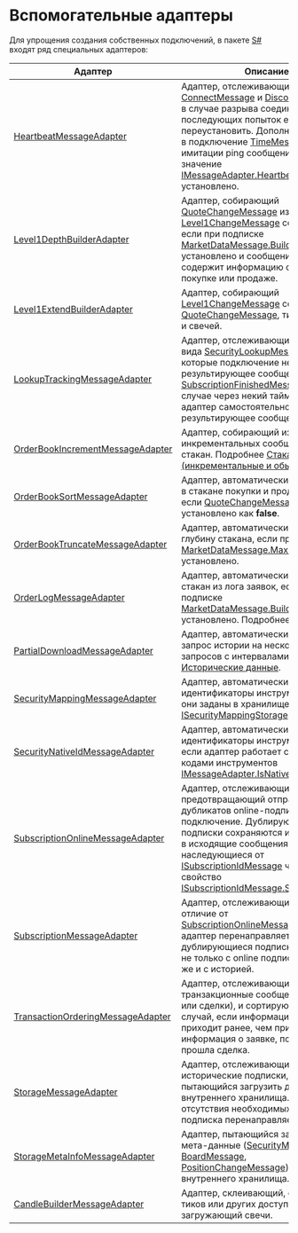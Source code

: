 # Вспомогательные адаптеры

Для упрощения создания собственных подключений, в пакете [S\#](StockSharpAbout.md) входят ряд специальных адаптеров:

| Адаптер                                                                                             | Описание                                                                                                                                                                                                                                                                                                                                                                                                                                                                         |
| --------------------------------------------------------------------------------------------------- | -------------------------------------------------------------------------------------------------------------------------------------------------------------------------------------------------------------------------------------------------------------------------------------------------------------------------------------------------------------------------------------------------------------------------------------------------------------------------------- |
| [HeartbeatMessageAdapter](xref:StockSharp.Algo.HeartbeatMessageAdapter)                             | Адаптер, отслеживающий сообщения [ConnectMessage](xref:StockSharp.Messages.ConnectMessage) и [DisconnectMessage](xref:StockSharp.Messages.DisconnectMessage) в случае разрыва соединения и последующих попыток его переустановить. Дополнительно, шлет в подключение [TimeMessage](xref:StockSharp.Messages.TimeMessage) для имитации ping сообщений, если значение [IMessageAdapter.HeartbeatInterval](xref:StockSharp.Messages.IMessageAdapter.HeartbeatInterval) установлено. |
| [Level1DepthBuilderAdapter](xref:StockSharp.Algo.Level1DepthBuilderAdapter)                         | Адаптер, собирающий [QuoteChangeMessage](xref:StockSharp.Messages.QuoteChangeMessage) из [Level1ChangeMessage](xref:StockSharp.Messages.Level1ChangeMessage) сообщений, если при подписке [MarketDataMessage.BuildMode](xref:StockSharp.Messages.MarketDataMessage.BuildMode) было установлено и сообщение level1 содержит информацию о лучшей покупке или продаже.                                                                                                              |
| [Level1ExtendBuilderAdapter](xref:StockSharp.Algo.Level1ExtendBuilderAdapter)                       | Адаптер, собирающий [Level1ChangeMessage](xref:StockSharp.Messages.Level1ChangeMessage) сообщения из [QuoteChangeMessage](xref:StockSharp.Messages.QuoteChangeMessage), тиковых сделок и свечей.                                                                                                                                                                                                                                                                                 |
| [LookupTrackingMessageAdapter](xref:StockSharp.Algo.LookupTrackingMessageAdapter)                   | Адаптер, отслеживающий подписки вида [SecurityLookupMessage](xref:StockSharp.Messages.SecurityLookupMessage), для которые подключение не шлет результирующее сообщение [SubscriptionFinishedMessage](xref:StockSharp.Messages.SubscriptionFinishedMessage). В этом случае через некий тайм\-аут данный адаптер самостоятельно формирует результирующее сообщение.                                                                                                                |
| [OrderBookIncrementMessageAdapter](xref:StockSharp.Algo.OrderBookIncrementMessageAdapter)           | Адаптер, собирающий из инкрементальных сообщений целый стакан. Подробнее [Стаканы (инкрементальные и обычные)](Messages_adapters_books.md).                                                                                                                                                                                                                                                                                                                                      |
| [OrderBookSortMessageAdapter](xref:StockSharp.Algo.OrderBookSortMessageAdapter)                     | Адаптер, автоматически сортирующий в стакане покупки и продажи в случае, если [QuoteChangeMessage.IsSorted](xref:StockSharp.Messages.QuoteChangeMessage.IsSorted) установлено как **false**.                                                                                                                                                                                                                                                                                     |
| [OrderBookTruncateMessageAdapter](xref:StockSharp.Algo.OrderBookTruncateMessageAdapter)             | Адаптер, автоматически обрезающий глубину стакана, если при подписке [MarketDataMessage.MaxDepth](xref:StockSharp.Messages.MarketDataMessage.MaxDepth) было установлено.                                                                                                                                                                                                                                                                                                         |
| [OrderLogMessageAdapter](xref:StockSharp.Algo.OrderLogMessageAdapter)                               | Адаптер, автоматически создающий стакан из лога заявок, если при подписке [MarketDataMessage.BuildMode](xref:StockSharp.Messages.MarketDataMessage.BuildMode) было установлено. Подробнее [Лог заявок](Messages_adapters_orderlog.md).                                                                                                                                                                                                                                           |
| [PartialDownloadMessageAdapter](xref:StockSharp.Algo.PartialDownloadMessageAdapter)                 | Адаптер, автоматически разбивающий запрос истории на несколько под\-запросов с интервалами. Подробнее [Исторические данные](Messages_adapters_history.md).                                                                                                                                                                                                                                                                                                                       |
| [SecurityMappingMessageAdapter](xref:StockSharp.Algo.SecurityMappingMessageAdapter)                 | Адаптер, автоматически заменяющий идентификаторы инструментов, если они заданы в хранилище [ISecurityMappingStorage](xref:StockSharp.Algo.Storages.ISecurityMappingStorage).                                                                                                                                                                                                                                                                                                     |
| [SecurityNativeIdMessageAdapter](xref:StockSharp.Algo.SecurityNativeIdMessageAdapter)               | Адаптер, автоматически заменяющий идентификаторы инструментов, если если адаптер работает с системными кодами инструментов [IMessageAdapter.IsNativeIdentifiers](xref:StockSharp.Messages.IMessageAdapter.IsNativeIdentifiers).                                                                                                                                                                                                                                                  |
| [SubscriptionOnlineMessageAdapter](xref:StockSharp.Algo.SubscriptionOnlineMessageAdapter)           | Адаптер, отслеживающий подписки и предотвращающий отправку дубликатов online\-подписок далее в подключение. Дублирующие подписки сохраняются и добавляются в исходящие сообщения, наследующиеся от [ISubscriptionIdMessage](xref:StockSharp.Messages.ISubscriptionIdMessage) через свойство [ISubscriptionIdMessage.SubscriptionIds](xref:StockSharp.Messages.ISubscriptionIdMessage.SubscriptionIds).                                                                           |
| [SubscriptionMessageAdapter](xref:StockSharp.Algo.SubscriptionMessageAdapter)                       | Адаптер, отслеживающий подписки. В отличие от [SubscriptionOnlineMessageAdapter](xref:StockSharp.Algo.SubscriptionOnlineMessageAdapter), адаптер перенаправляет далее дублирующиеся подписки и работает не только с online подписками, а так же и с историей.                                                                                                                                                                                                                    |
| [TransactionOrderingMessageAdapter](xref:StockSharp.Algo.TransactionOrderingMessageAdapter)         | Адаптер, отслеживающий транзакционные сообщения (заявки или сделки), и сортирующий их на случай, если информация о сделки приходит ранее, чем пришла информация о заявке, по которой прошла сделка.                                                                                                                                                                                                                                                                              |
| [StorageMessageAdapter](xref:StockSharp.Algo.Storages.StorageMessageAdapter)                        | Адаптер, отслеживающий исторические подписки, и пытающийся загрузить данные из внутреннего хранилища. В случае отсутствия необходимых данных, подписка перенаправляется далее.                                                                                                                                                                                                                                                                                                   |
| [StorageMetaInfoMessageAdapter](xref:StockSharp.Algo.Storages.StorageMetaInfoMessageAdapter)        | Адаптер, пытающийся загрузить мета\-данные ([SecurityMessage](xref:StockSharp.Messages.SecurityMessage), [BoardMessage](xref:StockSharp.Messages.BoardMessage), [PositionChangeMessage](xref:StockSharp.Messages.PositionChangeMessage)) из внутреннего хранилища.                                                                                                                                                                                                               |
| [CandleBuilderMessageAdapter](xref:StockSharp.Algo.Candles.Compression.CandleBuilderMessageAdapter) | Адаптер, склеивающий, строящий (из тиков или других доступных данных) и загружающий свечи.                                                                                                                                                                                                                                                                                                                                                                                       |

